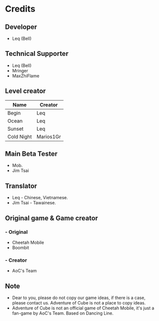 # Credits
## Developer
- Leq (Bell)

## Technical Supporter
- Leq (Bell)
- Mringer
- MaxZhiFlame

## Level creator
Name | Creator
---|---
Begin | Leq
Ocean | Leq
Sunset | Leq
Cold Night | Marios1Gr

## Main Beta Tester
- Mob.
- Jim Tsai

## Translator
- Leq - Chinese, Vietnamese.
- Jim Tsai - Tawainese.

## Original game & Game creator
### - Original
- Cheetah Mobile
- Boombit
### - Creator
- AoC's Team

## Note
- Dear to you, please do not copy our game ideas, if there is a case, please contact us. Adventure of Cube is not a place to copy ideas.
- Adventure of Cube is not an official game of Cheetah Mobile, it's just a fan-game by AoC's Team. Based on Dancing Line.
